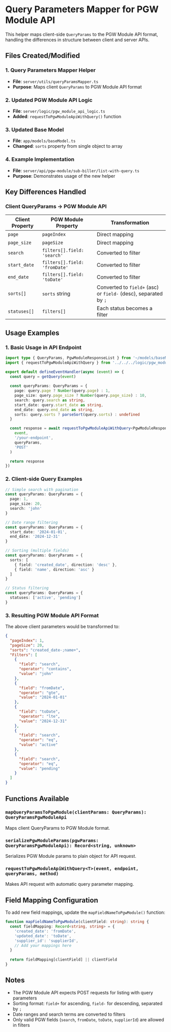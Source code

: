 # Query Parameters Mapper for PGW Module API

This helper maps client-side `QueryParams` to the PGW Module API format, handling the differences in structure between client and server APIs.

## Files Created/Modified

### 1. Query Parameters Mapper Helper
- **File**: `server/utils/queryParamsMapper.ts`
- **Purpose**: Maps client `QueryParams` to PGW Module API format

### 2. Updated PGW Module API Logic
- **File**: `server/logic/pgw_module_api_logic.ts`
- **Added**: `requestToPgwModuleApiWithQuery()` function

### 3. Updated Base Model
- **File**: `app/models/baseModel.ts`
- **Changed**: `sorts` property from single object to array

### 4. Example Implementation
- **File**: `server/api/pgw-module/sub-biller/list-with-query.ts`
- **Purpose**: Demonstrates usage of the new helper

## Key Differences Handled

### Client QueryParams → PGW Module API

| Client Property | PGW Module Property | Transformation |
|-----------------|---------------------|----------------|
| `page` | `pageIndex` | Direct mapping |
| `page_size` | `pageSize` | Direct mapping |
| `search` | `filters[].field: 'search'` | Converted to filter |
| `start_date` | `filters[].field: 'fromDate'` | Converted to filter |
| `end_date` | `filters[].field: 'toDate'` | Converted to filter |
| `sorts[]` | `sorts` string | Converted to `field+` (asc) or `field-` (desc), separated by `;` |
| `statuses[]` | `filters[]` | Each status becomes a filter |

## Usage Examples

### 1. Basic Usage in API Endpoint

```typescript
import type { QueryParams, PgwModuleResponseList } from '~/models/baseModel'
import { requestToPgwModuleApiWithQuery } from '../../../logic/pgw_module_api_logic'

export default defineEventHandler(async (event) => {
  const query = getQuery(event)
  
  const queryParams: QueryParams = {
    page: query.page ? Number(query.page) : 1,
    page_size: query.page_size ? Number(query.page_size) : 10,
    search: query.search as string,
    start_date: query.start_date as string,
    end_date: query.end_date as string,
    sorts: query.sorts ? parseSort(query.sorts) : undefined
  }

  const response = await requestToPgwModuleApiWithQuery<PgwModuleResponseList<YourModel>>(
    event,
    '/your-endpoint',
    queryParams,
    'POST'
  )

  return response
})
```

### 2. Client-side Query Examples

```typescript
// Simple search with pagination
const queryParams: QueryParams = {
  page: 1,
  page_size: 20,
  search: 'john'
}

// Date range filtering
const queryParams: QueryParams = {
  start_date: '2024-01-01',
  end_date: '2024-12-31'
}

// Sorting (multiple fields)
const queryParams: QueryParams = {
  sorts: [
    { field: 'created_date', direction: 'desc' },
    { field: 'name', direction: 'asc' }
  ]
}

// Status filtering
const queryParams: QueryParams = {
  statuses: ['active', 'pending']
}
```

### 3. Resulting PGW Module API Format

The above client parameters would be transformed to:

```json
{
  "pageIndex": 1,
  "pageSize": 20,
  "sorts": "created_date-;name+",
  "Filters": [
    {
      "field": "search",
      "operator": "contains",
      "value": "john"
    },
    {
      "field": "fromDate",
      "operator": "gte", 
      "value": "2024-01-01"
    },
    {
      "field": "toDate",
      "operator": "lte",
      "value": "2024-12-31"
    },
    {
      "field": "search",
      "operator": "eq",
      "value": "active"
    },
    {
      "field": "search", 
      "operator": "eq",
      "value": "pending"
    }
  ]
}
```

## Functions Available

### `mapQueryParamsToPgwModule(clientParams: QueryParams): QueryParamsPgwModuleApi`
Maps client QueryParams to PGW Module format.

### `serializePgwModuleParams(pgwParams: QueryParamsPgwModuleApi): Record<string, unknown>`
Serializes PGW Module params to plain object for API request.

### `requestToPgwModuleApiWithQuery<T>(event, endpoint, queryParams, method)`
Makes API request with automatic query parameter mapping.

## Field Mapping Configuration

To add new field mappings, update the `mapFieldNameToPgwModule()` function:

```typescript
function mapFieldNameToPgwModule(clientField: string): string {
  const fieldMapping: Record<string, string> = {
    'created_date': 'fromDate',
    'updated_date': 'toDate', 
    'supplier_id': 'supplierId',
    // Add your mappings here
  }
  
  return fieldMapping[clientField] || clientField
}
```

## Notes

- The PGW Module API expects POST requests for listing with query parameters
- Sorting format: `field+` for ascending, `field-` for descending, separated by `;`
- Date ranges and search terms are converted to filters
- Only valid PGW fields (`search`, `fromDate`, `toDate`, `supplierId`) are allowed in filters
